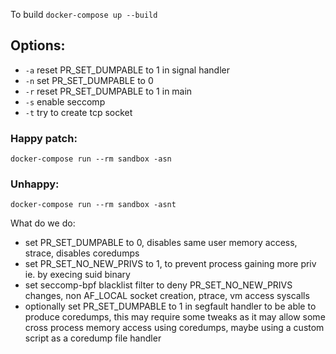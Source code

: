 To build `docker-compose up --build`


## Options:
* `-a` reset PR_SET_DUMPABLE to 1 in signal handler
* `-n` set PR_SET_DUMPABLE to 0
* `-r` reset PR_SET_DUMPABLE to 1 in main
* `-s` enable seccomp
* `-t` try to create tcp socket


### Happy patch:
`docker-compose run --rm sandbox -asn`

### Unhappy:
`docker-compose run --rm sandbox -asnt`

What do we do:
* set PR_SET_DUMPABLE to 0, disables same user memory access, strace, disables coredumps
* set PR_SET_NO_NEW_PRIVS to 1, to prevent process gaining more priv ie. by execing suid binary
* set seccomp-bpf blacklist filter to deny PR_SET_NO_NEW_PRIVS changes, non AF_LOCAL socket creation, ptrace, vm access syscalls
* optionally set PR_SET_DUMPABLE to 1 in segfault handler to be able to produce coredumps, this may require some tweaks as it may allow some cross process memory access using coredumps, maybe using a custom script as a coredump file handler
